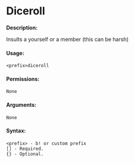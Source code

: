 # Diceroll

**Description:**

Insults a yourself or a member (this can be harsh)

#### Usage:

```
<prefix>diceroll
```

#### Permissions:

```
None
```

#### Arguments:

```
None
```

#### Syntax:

```
<prefix> - b! or custom prefix
[] - Required.
{} - Optional.
```

